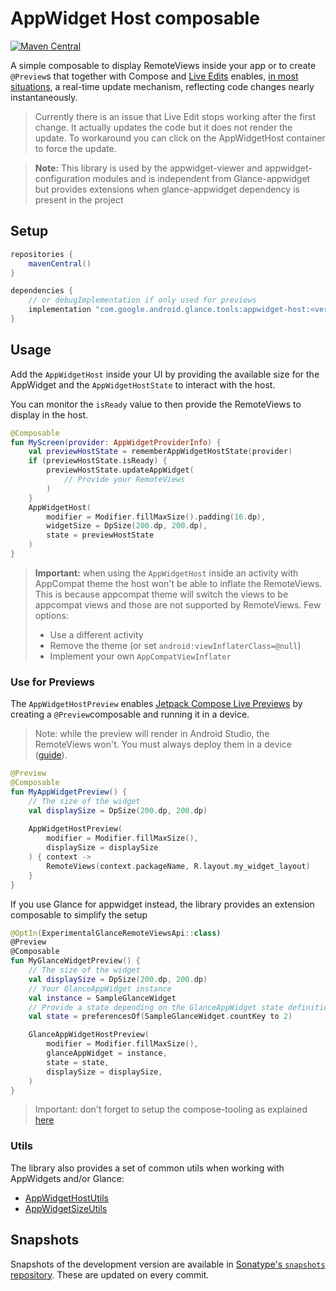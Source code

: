 # AppWidget Host composable

[![Maven Central](https://img.shields.io/maven-central/v/com.google.android.glance.tools/appwidget-host)](https://search.maven.org/search?q=g:com.google.android.glance.tools)

A simple composable to display RemoteViews inside your app or to create `@Preview`s that together 
with Compose and [Live Edits](https://developer.android.com/jetpack/compose/tooling#live-edit)
enables, [in most situations](https://developer.android.com/studio/run#limitations), a real-time
update mechanism, reflecting code changes nearly instantaneously.

> Currently there is an issue that Live Edit stops working after the first change. It actually
> updates the code but it does not render the update. To workaround you can click on the
> AppWidgetHost container to force the update.

> **Note:** This library is used by the appwidget-viewer and appwidget-configuration modules and is
> independent from Glance-appwidget but provides extensions when glance-appwidget dependency is
> present in the project

## Setup

```groovy
repositories {
    mavenCentral()
}

dependencies {
    // or debugImplementation if only used for previews
    implementation "com.google.android.glance.tools:appwidget-host:<version>"
}
```

## Usage

Add the `AppWidgetHost` inside your UI by providing the available size for the AppWidget and the
`AppWidgetHostState` to interact with the host.

You can monitor the `isReady` value to then provide the RemoteViews to display in the host.

```kotlin
@Composable
fun MyScreen(provider: AppWidgetProviderInfo) {
    val previewHostState = rememberAppWidgetHostState(provider)
    if (previewHostState.isReady) {
        previewHostState.updateAppWidget(
            // Provide your RemoteViews
        )
    }
    AppWidgetHost(
        modifier = Modifier.fillMaxSize().padding(16.dp),
        widgetSize = DpSize(200.dp, 200.dp),
        state = previewHostState
    )
}
```

> **Important:** when using the `AppWidgetHost` inside an activity with AppCompat theme the host won't
> be able to inflate the RemoteViews. This is because appcompat theme will switch the views to be
> appcompat views and those are not supported by RemoteViews. Few options:
>   - Use a different activity
>   - Remove the theme (or set `android:viewInflaterClass=@null`)
>   - Implement your own `AppCompatViewInflater`

### Use for Previews

The `AppWidgetHostPreview` enables [Jetpack Compose Live Previews](https://developer.android.com/jetpack/compose/tooling)
by creating a `@Preview`composable and running it in a device.

> Note: while the preview will render in Android Studio, the RemoteViews won't. You must always
> deploy them in a device ([guide](https://developer.android.com/jetpack/compose/tooling#preview-deploy)).

```kotlin
@Preview
@Composable
fun MyAppWidgetPreview() {
    // The size of the widget
    val displaySize = DpSize(200.dp, 200.dp)
    
    AppWidgetHostPreview(
        modifier = Modifier.fillMaxSize(),
        displaySize = displaySize
    ) { context ->
        RemoteViews(context.packageName, R.layout.my_widget_layout)
    }
}
```

If you use Glance for appwidget instead, the library provides an extension composable to simplify the setup

```kotlin
@OptIn(ExperimentalGlanceRemoteViewsApi::class)
@Preview
@Composable
fun MyGlanceWidgetPreview() {
    // The size of the widget
    val displaySize = DpSize(200.dp, 200.dp)
    // Your GlanceAppWidget instance
    val instance = SampleGlanceWidget
    // Provide a state depending on the GlanceAppWidget state definition
    val state = preferencesOf(SampleGlanceWidget.countKey to 2)

    GlanceAppWidgetHostPreview(
        modifier = Modifier.fillMaxSize(),
        glanceAppWidget = instance,
        state = state,
        displaySize = displaySize,
    )
}
```

> Important: don't forget to setup the compose-tooling as explained [here](https://developer.android.com/jetpack/compose/tooling)

### Utils

The library also provides a set of common utils when working with AppWidgets and/or Glance:

- [AppWidgetHostUtils](src/main/java/com/google/android/glance/appwidget/host/AppWidgetHostUtils.kt)
- [AppWidgetSizeUtils](src/main/java/com/google/android/glance/appwidget/host/AppWidgetSizeUtils.kt)

## Snapshots

Snapshots of the development version are available in [Sonatype's `snapshots` repository][snap].
These are updated on every commit.

[snap]: https://oss.sonatype.org/content/repositories/snapshots/com/google/android/glance/tools/appwidget-host/
